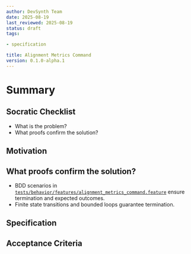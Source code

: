 ```yaml
---
author: DevSynth Team
date: 2025-08-19
last_reviewed: 2025-08-19
status: draft
tags:

- specification

title: Alignment Metrics Command
version: 0.1.0-alpha.1
---
```


<!--
Required metadata fields:
- author: document author
- date: creation date
- last_reviewed: last review date
- status: draft | review | published
- tags: search keywords
- title: short descriptive name
- version: specification version
-->

# Summary

## Socratic Checklist
- What is the problem?
- What proofs confirm the solution?

## Motivation

## What proofs confirm the solution?
- BDD scenarios in [`tests/behavior/features/alignment_metrics_command.feature`](../../tests/behavior/features/alignment_metrics_command.feature) ensure termination and expected outcomes.
- Finite state transitions and bounded loops guarantee termination.


## Specification

## Acceptance Criteria
